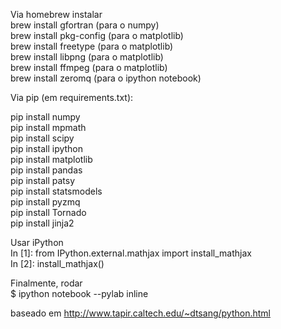 Via homebrew instalar  
brew install gfortran (para o numpy)    
brew install pkg-config (para o matplotlib)  
brew install freetype  (para o matplotlib)  
brew install libpng (para o matplotlib)  
brew install ffmpeg (para o matplotlib)  
brew install zeromq (para o ipython notebook)  
  
Via pip (em requirements.txt):  
  
pip install numpy  
pip install mpmath  
pip install scipy  
pip install ipython  
pip install matplotlib  
pip install pandas  
pip install patsy  
pip install statsmodels  
pip install pyzmq  
pip install Tornado  
pip install jinja2  
  
Usar iPython  
In [1]: from IPython.external.mathjax import install_mathjax  
In [2]: install_mathjax()  
  
Finalmente, rodar  
$ ipython notebook --pylab inline  
  
baseado em http://www.tapir.caltech.edu/~dtsang/python.html

